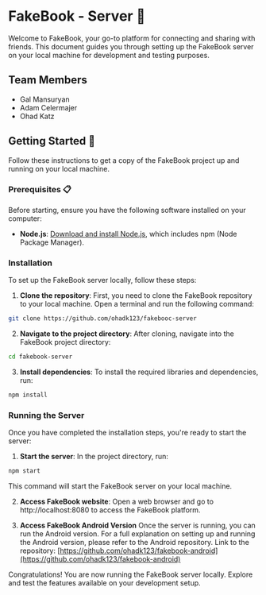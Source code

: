 # FakeBook - Server 📘

Welcome to FakeBook, your go-to platform for connecting and sharing with friends. This document guides you through setting up the FakeBook server on your local machine for development and testing purposes.

## Team Members
- Gal Mansuryan
- Adam Celermajer
- Ohad Katz

## Getting Started 🚀

Follow these instructions to get a copy of the FakeBook project up and running on your local machine.

### Prerequisites 📋

Before starting, ensure you have the following software installed on your computer:
- **Node.js**: [Download and install Node.js](https://nodejs.org/), which includes npm (Node Package Manager).

### Installation

To set up the FakeBook server locally, follow these steps:

1. **Clone the repository**: First, you need to clone the FakeBook repository to your local machine. Open a terminal and run the following command:
  ````bash
  git clone https://github.com/ohadk123/fakebooc-server
````
2. **Navigate to the project directory**: After cloning, navigate into the FakeBook project directory:
  ````bash
cd fakebook-server
````
3. **Install dependencies**: To install the required libraries and dependencies, run:
 ````bash
npm install
````

### Running the Server

Once you have completed the installation steps, you're ready to start the server:

1. **Start the server**: In the project directory, run:
````bash
npm start
````
This command will start the FakeBook server on your local machine.

2. **Access FakeBook website**: Open a web browser and go to http://localhost:8080 to access the FakeBook platform.
   
3. **Access FakeBook Android Version**
   Once the server is running, you can run the Android version. For a full explanation on setting up and running the Android version, please refer to the Android repository. 
   Link to the repository: [https://github.com/ohadk123/fakebook-android](https://github.com/ohadk123/fakebook-android)

Congratulations! You are now running the FakeBook server locally. Explore and test the features available on your development setup.


